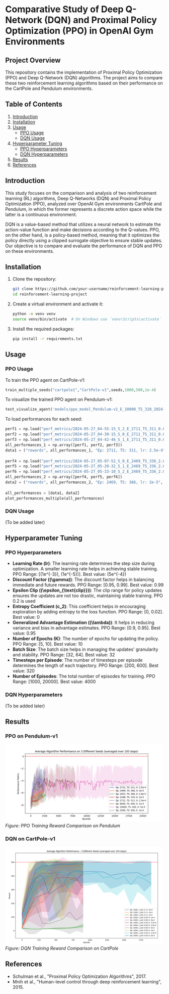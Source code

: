 
# Comparative Study of Deep Q-Network (DQN) and Proximal Policy Optimization (PPO) in OpenAI Gym Environments

## Project Overview

This repository contains the implementation of Proximal Policy Optimization (PPO) and Deep Q-Network (DQN) algorithms. The project aims to compare these two reinforcement learning algorithms based on their performance on the CartPole and Pendulum environments.

## Table of Contents

1. [Introduction](#introduction)
2. [Installation](#installation)
3. [Usage](#usage)
    - [PPO Usage](#ppo-usage)
    - [DQN Usage](#dqn-usage)
4. [Hyperparameter Tuning](#hyperparameter-tuning)
    - [PPO Hyperparameters](#ppo-hyperparameters)
    - [DQN Hyperparameters](#dqn-hyperparameters)
5. [Results](#results)
6. [References](#references)

## Introduction

This study focuses on the comparison and analysis of two reinforcement learning (RL) algorithms, Deep Q-Networks (DQN) and Proximal Policy Optimization (PPO), analyzed over OpenAI Gym environments CartPole and Pendulum, in which the former represents a discrete action space while the latter is a continuous environment.

DQN is a value-based method that utilizes a neural network to estimate the action-value function and make decisions according to the Q-values. PPO, on the other hand, is a policy-based method, meaning that it optimizes the policy directly using a clipped surrogate objective to ensure stable updates. Our objective is to compare and evaluate the performance of DQN and PPO on these environments.

## Installation

1. Clone the repository:
    ```sh
    git clone https://github.com/your-username/reinforcement-learning-project.git
    cd reinforcement-learning-project
    ```

2. Create a virtual environment and activate it:
    ```sh
    python -m venv venv
    source venv/bin/activate  # On Windows use `venv\Scripts\activate`
    ```

3. Install the required packages:
    ```sh
    pip install -r requirements.txt
    ```

## Usage

### PPO Usage

To train the PPO agent on CartPole-v1:
```python
train_multiple_seeds("cartpole1","CartPole-v1",seeds,1000,500,1e-4)
```

To visualize the trained PPO agent on Pendulum-v1:
```python
test_visualize_agent('models/ppo_model_Pendulum-v1_E_10000_TS_320_2024-05-30_06-54-50.pth', episodes=10000, max_timesteps=320, env_name='Pendulum-v1')
```

To load performances for each seed:
```python
perf1 = np.load("perf_metrics/2024-05-27_04-55-15_S_2_E_2711_TS_311_0.0002515289269330568_rewards.npy")
perf2 = np.load("perf_metrics/2024-05-27_04-30-15_S_0_E_2711_TS_311_0.0002515289269330568_rewards.npy")
perf3 = np.load("perf_metrics/2024-05-27_04-42-46_S_1_E_2711_TS_311_0.0002515289269330568_rewards.npy")
all_performances_1 = np.array([perf1, perf2, perf3])
data1 = ("rewards", all_performances_1, "Ep: 2711, TS: 311, lr: 2.5e-4", 2711, 311, 0.0002515289269330568)

perf4 = np.load("perf_metrics/2024-05-27_05-07-52_S_0_E_2469_TS_336_2.079508981715035e-05_rewards.npy")
perf5 = np.load("perf_metrics/2024-05-27_05-20-32_S_1_E_2469_TS_336_2.079508981715035e-05_rewards.npy")
perf6 = np.load("perf_metrics/2024-05-27_05-33-10_S_2_E_2469_TS_336_2.079508981715035e-05_rewards.npy")
all_performances_2 = np.array([perf4, perf5, perf6])
data2 = ("rewards", all_performances_2, "Ep: 2469, TS: 366, lr: 2e-5", 2469, 366, 2.0795089871175035e-05)

all_performances = [data1, data2]
plot_performances_multiple(all_performances)
```

### DQN Usage

(To be added later)

## Hyperparameter Tuning

### PPO Hyperparameters

- **Learning Rate (lr)**: The learning rate determines the step size during optimization. A smaller learning rate helps in achieving stable training. PPO Range: [\(1e^{-3}\), \(1e^{-5}\)]. Best value: \(5e^{-4}\)
- **Discount Factor (\(\gamma\))**: The discount factor helps in balancing immediate and future rewards. PPO Range: [0.95, 0.99]. Best value: 0.99
- **Epsilon Clip (\(\epsilon_{\text{clip}}\))**: The clip range for policy updates ensures the updates are not too drastic, maintaining stable training. PPO 0.2 is used
- **Entropy Coefficient (c_2)**: This coefficient helps in encouraging exploration by adding entropy to the loss function. PPO Range: [0, 0.02]. Best value: 0
- **Generalized Advantage Estimation (\(\lambda\))**: It helps in reducing variance and bias in advantage estimates. PPO Range: [0.9, 0.95]. Best value: 0.95
- **Number of Epochs (K)**: The number of epochs for updating the policy. PPO Range: [5, 10]. Best value: 10
- **Batch Size**: The batch size helps in managing the updates' granularity and stability. PPO Range: [32, 64]. Best value: 32
- **Timesteps per Episode**: The number of timesteps per episode determines the length of each trajectory. PPO Range: [200, 600]. Best value: 320
- **Number of Episodes**: The total number of episodes for training. PPO Range: [1000, 20000]. Best value: 4000

### DQN Hyperparameters

(To be added later)

## Results

### PPO on Pendulum-v1

![PPO Training Reward Comparison on Pendulum](PendulumHyperparamComp.png)
*Figure: PPO Training Reward Comparison on Pendulum*

### DQN on CartPole-v1

![DQN Training Reward Comparison on CartPole](CartPoleHyperparamComp.png)
*Figure: DQN Training Reward Comparison on CartPole*

## References

- Schulman et al., "Proximal Policy Optimization Algorithms", 2017.
- Mnih et al., "Human-level control through deep reinforcement learning", 2015.
```
